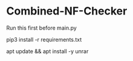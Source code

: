 # Combined-NF-Checker
Run this first before main.py

pip3 install -r requirements.txt

apt update && apt install -y unrar
